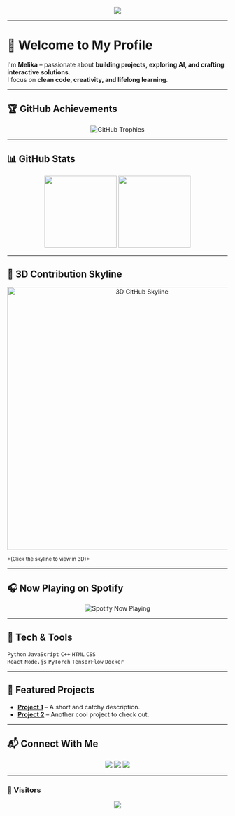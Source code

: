 <!-- Typing SVG -->
<p align="center">
  <img src="https://readme-typing-svg.herokuapp.com?size=28&color=6AA6F8&center=true&vCenter=true&width=800&lines=Hi,+I'm+Melika!+👋;AI+Enthusiast+%7C+Open-Source+Developer;Always+Learning+%7C+Always+Building...">
</p>

---

# 🌟 Welcome to My Profile

I'm **Melika** – passionate about **building projects, exploring AI, and crafting interactive solutions**.  
I focus on **clean code, creativity, and lifelong learning**.

---

## 🏆 GitHub Achievements
<p align="center">
  <img src="https://github-profile-trophy.vercel.app/?username=MelikaShirian12&theme=onedark&no-frame=true&no-bg=true&margin-w=10&column=7" alt="GitHub Trophies" />
</p>

---

## 📊 GitHub Stats
<p align="center">
  <img src="https://github-readme-stats.vercel.app/api?username=MelikaShirian12&show_icons=true&theme=tokyonight&hide_border=true" height="165"/>
  <img src="https://github-readme-streak-stats.herokuapp.com?user=MelikaShirian12&theme=tokyonight&hide_border=true" height="165"/>
</p>

---

## 🌌 3D Contribution Skyline
<p align="center">
  <a href="https://skyline.github.com/MelikaShirian12/2025" target="_blank">
    <img src="https://github.com/MelikaShirian12/MelikaShirian12/raw/main/assets/skyline.gif" alt="3D GitHub Skyline" width="600"/>
  </a>
</p>
<sub>*(Click the skyline to view in 3D)*</sub>

---

## 🎧 Now Playing on Spotify
<p align="center">
  <img src="https://spotify-github-profile.vercel.app/api/view?uid=MelikaShirian12&cover_image=true&theme=default&show_offline=false&background_color=121212&bar_color=53b14f&bar_color_cover=false" alt="Spotify Now Playing" />
</p>

---

## 🚀 Tech & Tools
`Python` `JavaScript` `C++` `HTML` `CSS`  
`React` `Node.js` `PyTorch` `TensorFlow` `Docker`

---

## 🌟 Featured Projects
- [**Project 1**](https://github.com/MelikaShirian12) – A short and catchy description.  
- [**Project 2**](https://github.com/MelikaShirian12) – Another cool project to check out.  

---

## 📬 Connect With Me
<p align="center">
  <a href="mailto:MelikaShirian12@gmail.com"><img src="https://img.shields.io/badge/Gmail-D14836?style=for-the-badge&logo=gmail&logoColor=white"/></a>
  <a href="https://www.linkedin.com/in/MelikaShirian12"><img src="https://img.shields.io/badge/LinkedIn-0A66C2?style=for-the-badge&logo=linkedin&logoColor=white"/></a>
  <a href="https://github.com/MelikaShirian12"><img src="https://img.shields.io/badge/GitHub-181717?style=for-the-badge&logo=github&logoColor=white"/></a>
</p>

---

### 👀 Visitors  
<p align="center">
  <img src="https://komarev.com/ghpvc/?username=MelikaShirian12&label=Profile+Views&color=blue&style=for-the-badge" />
</p>
